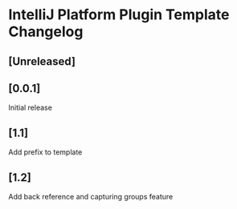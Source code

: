 <!-- Keep a Changelog guide -> https://keepachangelog.com -->

# IntelliJ Platform Plugin Template Changelog

## [Unreleased]

## [0.0.1]
Initial release
## [1.1]
Add prefix to template
## [1.2]
Add back reference and capturing groups feature
